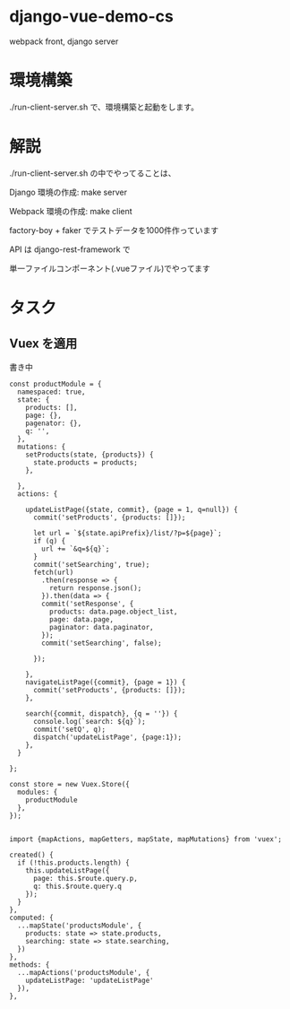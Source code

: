 # django-vue-demo-cs
webpack front, django server


# 環境構築

./run-client-server.sh で、環境構築と起動をします。




# 解説

./run-client-server.sh の中でやってることは、

Django 環境の作成: make server

Webpack 環境の作成: make client

factory-boy + faker でテストデータを1000件作っています

API は django-rest-framework で

単一ファイルコンポーネント(.vueファイル)でやってます

# タスク

## Vuex を適用

書き中

    const productModule = {
      namespaced: true,
      state: {
        products: [],
        page: {},
        pagenator: {},
        q: '',
      },
      mutations: {
        setProducts(state, {products}) {
          state.products = products;
        },

      },
      actions: {

        updateListPage({state, commit}, {page = 1, q=null}) {
          commit('setProducts', {products: []});

          let url = `${state.apiPrefix}/list/?p=${page}`;
          if (q) {
            url += `&q=${q}`;
          }
          commit('setSearching', true);
          fetch(url)
            .then(response => {
              return response.json();
            }).then(data => {
            commit('setResponse', {
              products: data.page.object_list,
              page: data.page,
              paginator: data.paginator,
            });
            commit('setSearching', false);

          });

        },
        navigateListPage({commit}, {page = 1}) {
          commit('setProducts', {products: []});
        },

        search({commit, dispatch}, {q = ''}) {
          console.log(`search: ${q}`);
          commit('setQ', q);
          dispatch('updateListPage', {page:1});
        },
      }

    };

    const store = new Vuex.Store({
      modules: {
        productModule
      },
    });


    import {mapActions, mapGetters, mapState, mapMutations} from 'vuex';

    created() {
      if (!this.products.length) {
        this.updateListPage({
          page: this.$route.query.p,
          q: this.$route.query.q
        });
      }
    },
    computed: {
      ...mapState('productsModule', {
        products: state => state.products,
        searching: state => state.searching,
      })
    },
    methods: {
      ...mapActions('productsModule', {
        updateListPage: 'updateListPage'
      }),
    },


